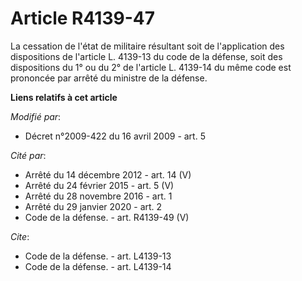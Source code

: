 # Article R4139-47

La cessation de l'état de militaire résultant soit de l'application des dispositions de l'article L. 4139-13 du code de la
défense, soit des dispositions du 1° ou du 2° de l'article L. 4139-14 du même code est prononcée par arrêté du ministre de la
défense.

**Liens relatifs à cet article**

_Modifié par_:

  - Décret n°2009-422 du 16 avril 2009 - art. 5

_Cité par_:

  - Arrêté du 14 décembre 2012 - art. 14 (V)
  - Arrêté du 24 février 2015 - art. 5 (V)
  - Arrêté du 28 novembre 2016 - art. 1
  - Arrêté du 29 janvier 2020 - art. 2
  - Code de la défense. - art. R4139-49 (V)

_Cite_:

  - Code de la défense. - art. L4139-13
  - Code de la défense. - art. L4139-14
